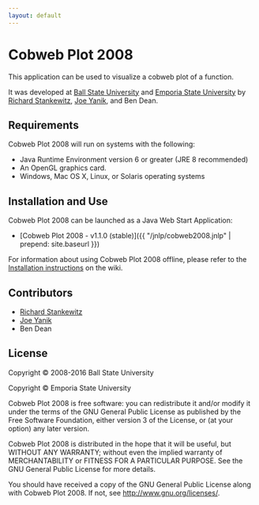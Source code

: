 ```yaml
---
layout: default
---
```

Cobweb Plot 2008
================
This application can be used to visualize a cobweb plot of a function.

It was developed at [Ball State University](http://www.bsu.edu) and [Emporia State University](http://www.emporia.edu/) 
by [Richard Stankewitz](http://www.bsu.edu/web/rstankewitz/), [Joe Yanik](http://www.emporia.edu/math-cs/yanikjoe/),  and Ben Dean.


Requirements
------------
Cobweb Plot 2008 will run on systems with the following:

* Java Runtime Environment version 6 or greater (JRE 8 recommended)
* An OpenGL graphics card.
* Windows, Mac OS X, Linux, or Solaris operating systems


Installation and Use
--------------------
Cobweb Plot 2008 can be launched as a Java Web Start Application:

* [Cobweb Plot 2008 - v1.1.0 (stable)]({{ "/jnlp/cobweb2008.jnlp" | prepend: site.baseurl }})

For information about using Cobweb Plot 2008 offline, please refer to the
[Installation instructions](https://github.com/bsumath/cobweb2008/wiki/Installation) on the wiki.

Contributors
------------
* [Richard Stankewitz](http://www.bsu.edu/web/rstankewitz/)
* [Joe Yanik](http://www.emporia.edu/math-cs/yanikjoe/)
* Ben Dean


License
-------
Copyright © 2008-2016 Ball State University

Copyright © Emporia State University

Cobweb Plot 2008 is free software: you can redistribute it and/or modify
it under the terms of the GNU General Public License as published by
the Free Software Foundation, either version 3 of the License, or
(at your option) any later version.

Cobweb Plot 2008 is distributed in the hope that it will be useful,
but WITHOUT ANY WARRANTY; without even the implied warranty of
MERCHANTABILITY or FITNESS FOR A PARTICULAR PURPOSE.  See the
GNU General Public License for more details.

You should have received a copy of the GNU General Public License
along with Cobweb Plot 2008.  If not, see <http://www.gnu.org/licenses/>.